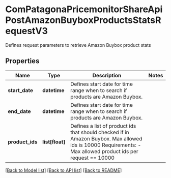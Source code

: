 # ComPatagonaPricemonitorShareApiPostAmazonBuyboxProductsStatsRequestV3

Defines request parameters to retrieve Amazon Buybox product stats
## Properties
Name | Type | Description | Notes
------------ | ------------- | ------------- | -------------
**start_date** | **datetime** | Defines start date for time range when to search if products are Amazon Buybox. | 
**end_date** | **datetime** | Defines start date for time range when to search if products are Amazon Buybox. | 
**product_ids** | **list[float]** | Defines a list of product ids that should checked if in Amazon Buybox. Max allowed ids is 10000 Requirements: - Max allowed product ids per request &#x3D;&#x3D; 10000 | 

[[Back to Model list]](../README.md#documentation-for-models) [[Back to API list]](../README.md#documentation-for-api-endpoints) [[Back to README]](../README.md)


